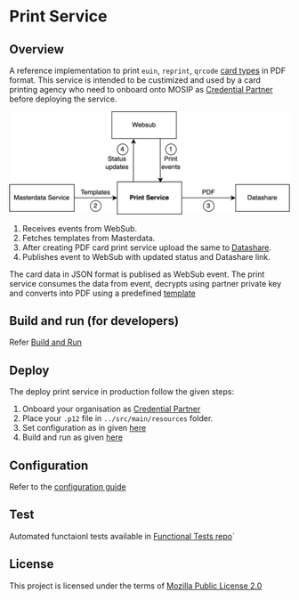 # Print Service

## Overview
A reference implementation to print `euin`, `reprint`, `qrcode` [card types](https://github.com/mosip/id-repository/tree/1.2.0-rc2/id-repository/credential-service) in PDF format. This service is intended to be custimized and used by a card printing agency who need to onboard onto MOSIP as [Credential Partner]() before deploying the service.  

![](docs/print-service.png)

1. Receives events from WebSub.
2. Fetches templates from Masterdata.
3. After creating PDF card print service upload the same to [Datashare](https://nayakrounak.gitbook.io/mosip-docs/modules/data-share). 
4. Publishes event to WebSub with updated status and Datashare link.

The card data in JSON format is publised as WebSub event.  The print service consumes the data from event, decrypts using partner private key and converts into PDF using a predefined [template](docs/configuration.md#template)

## Build and run (for developers)
Refer [Build and Run](docs/build-and-run.md)
    
## Deploy
The deploy print service in production follow the given steps:

1. Onboard your organisation as [Credential Partner](https://nayakrounak.gitbook.io/mosip-docs/partners#credential-partner-cp)
1. Place your `.p12` file in `../src/main/resources` folder.
1. Set configuration as in given [here](docs/configuation.md)
1. Build and run as given [here](docs/build-and-run.md)

## Configuration
Refer to the [configuration guide](/docs/configuration.md)

## Test
Automated functaionl tests available in [Functional Tests repo](https://github.com/mosip/mosip-functional-tests)`

## License
This project is licensed under the terms of [Mozilla Public License 2.0](https://github.com/mosip/mosip-platform/blob/master/LICENSE)
